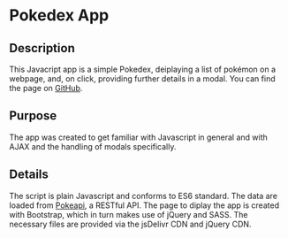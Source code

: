 # Pokedex App

## Description

This Javacript app is a simple Pokedex, deiplaying a list of pokémon on a webpage, and, on click, providing further details in a modal. You can find the page on [GitHub](https://darisam.github.io/Pokedex/index.html).

## Purpose

The app was created to get familiar with Javascript in general and with AJAX and the handling of modals specifically.

## Details 

The script is plain Javascript and conforms to ES6 standard. The data are loaded from [Pokeapi](https://pokeapi.co/RESTful), a RESTful API. The page to diplay the app is created with Bootstrap, which in turn makes use of jQuery and SASS. The necessary files are provided via the jsDelivr CDN and jQuery CDN.

